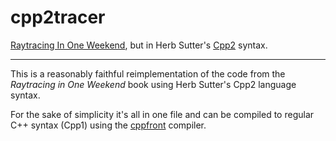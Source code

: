 # cpp2tracer

[Raytracing In One Weekend](https://raytracing.github.io), but in Herb Sutter's [Cpp2](https://github.com/hsutter/cppfront) syntax.

---

This is a reasonably faithful reimplementation of the code from the *Raytracing in One Weekend* book
using Herb Sutter's Cpp2 language syntax.

For the sake of simplicity it's all in one file and can be compiled to regular C++ syntax (Cpp1) using
the [cppfront](https://github.com/hsutter/cppfront) compiler.

